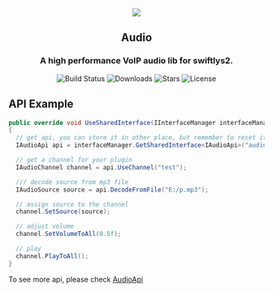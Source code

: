 <div align="center">
  <img src="https://pan.samyyc.dev/s/VYmMXE" />
  <h2><strong>Audio</strong></h2>
  <h3>A high performance VoIP audio lib for swiftlys2.</h3>
</div>

<p align="center">
  <img src="https://img.shields.io/badge/build-passing-brightgreen" alt="Build Status">
  <img src="https://img.shields.io/github/downloads/SwiftlyS2-Plugins/Audio/total" alt="Downloads">
  <img src="https://img.shields.io/github/stars/SwiftlyS2-Plugins/Audio?style=flat&logo=github" alt="Stars">
  <img src="https://img.shields.io/github/license/SwiftlyS2-Plugins/Audio" alt="License">
</p>

## API Example

```csharp
public override void UseSharedInterface(IInterfaceManager interfaceManager)
{
  // get api, you can store it in other place, but remember to reset it every time this method is called
  IAudioApi api = interfaceManager.GetSharedInterface<IAudioApi>("audio");

  // get a channel for your plugin
  IAudioChannel channel = api.UseChannel("test");

  /// decode source from mp3 file
  IAudioSource source = api.DecodeFromFile("E:/p.mp3");

  // assign source to the channel
  channel.SetSource(source);

  // adjust volume
  channel.SetVolumeToAll(0.5f);

  // play
  channel.PlayToAll();
}
```

To see more api, please check [AudioApi](https://github.com/SwiftlyS2-Plugins/Audio/tree/main/AudioApi)
